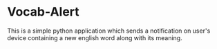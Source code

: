 # Vocab-Alert
This is a simple python application which sends a notification on user's device containing a new english word along with its meaning.
